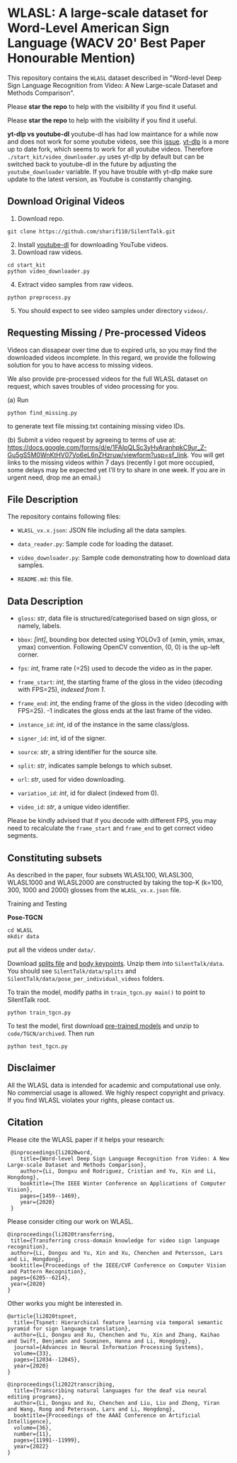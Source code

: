WLASL: A large-scale dataset for Word-Level American Sign Language (WACV 20' Best Paper Honourable Mention)
============================================================================================

This repository contains the `WLASL` dataset described in "Word-level Deep Sign Language Recognition from Video: A New Large-scale Dataset and Methods Comparison".

Please **star the repo** to help with the visibility if you find it useful.

Please **star the repo** to help with the visibility if you find it useful.

**yt-dlp vs youtube-dl** youtube-dl has had low maintance for a while now and does not work for some youtube videos, see this [issue](https://github.com/ytdl-org/youtube-dl/issues/30568).
[yt-dlp](https://github.com/yt-dlp/yt-dlp) is a more up to date fork, which seems to work for all youtube videos. Therefore `./start_kit/video_downloader.py` uses yt-dlp by default but can be switched back to youtube-dl in the future by adjusting the `youtube_downloader` variable.
If you have trouble with yt-dlp make sure update to the latest version, as Youtube is constantly changing.

Download Original Videos
-----------------
1. Download repo.
```
git clone https://github.com/sharif110/SilentTalk.git
```

2. Install [youtube-dl](https://github.com/ytdl-org/youtube-dl) for downloading YouTube videos.
3. Download raw videos.
```
cd start_kit
python video_downloader.py
```
4. Extract video samples from raw videos.
```
python preprocess.py
```
5. You should expect to see video samples under directory ```videos/```.

Requesting Missing / Pre-processed Videos
-----------------

Videos can dissapear over time due to expired urls, so you may find the downloaded videos incomplete. In this regard, we provide the following solution for you to have access to missing videos.

We also provide pre-processed videos for the full WLASL dataset on request, which saves troubles of video processing for you.

 (a) Run
```
python find_missing.py
```
to generate text file missing.txt containing missing video IDs.

 (b)  Submit a video request by agreeing to terms of use at:  https://docs.google.com/forms/d/e/1FAIpQLSc3yHyAranhpkC9ur_Z-Gu5gS5M0WnKtHV07Vo6eL6nZHzruw/viewform?usp=sf_link. You will get links to the missing videos within 7 days (recently I got more occupied, some delays may be expected yet I'll try to share in one week. If you are in urgent need, drop me an email.)


File Description
-----------------
The repository contains following files:

 * `WLASL_vx.x.json`: JSON file including all the data samples.

 * `data_reader.py`: Sample code for loading the dataset.

 * `video_downloader.py`: Sample code demonstrating how to download data samples.

 * `README.md`: this file.


Data Description
-----------------

* `gloss`: *str*, data file is structured/categorised based on sign gloss, or namely, labels.

* `bbox`: *[int]*, bounding box detected using YOLOv3 of (xmin, ymin, xmax, ymax) convention. Following OpenCV convention, (0, 0) is the up-left corner.

* `fps`: *int*, frame rate (=25) used to decode the video as in the paper.

* `frame_start`: *int*, the starting frame of the gloss in the video (decoding
with FPS=25), *indexed from 1*.

* `frame_end`: *int*, the ending frame of the gloss in the video (decoding with FPS=25). -1 indicates the gloss ends at the last frame of the video.

* `instance_id`: *int*, id of the instance in the same class/gloss.

* `signer_id`: *int*, id of the signer.

* `source`: *str*, a string identifier for the source site.

* `split`: *str*, indicates sample belongs to which subset.

* `url`: *str*, used for video downloading.

* `variation_id`: *int*, id for dialect (indexed from 0).

* `video_id`: *str*, a unique video identifier.

Please be kindly advised that if you decode with different FPS, you may need to recalculate the `frame_start` and `frame_end` to get correct video segments.

Constituting subsets
---------------
As described in the paper, four subsets WLASL100, WLASL300, WLASL1000 and WLASL2000 are constructed by taking the top-K (k=100, 300, 1000 and 2000) glosses from the `WLASL_vx.x.json` file.


Training and Testing

**Pose-TGCN**
```
cd WLASL
mkdir data
```
put all the videos under ```data/```.

Download [splits file](https://drive.google.com/file/d/16CWkbMLyEbdBkrxAPaxSXFP_aSxKzNN4/view?usp=sharing) and [body keypoints](https://drive.google.com/file/d/1k5mfrc2g4ZEzzNjW6CEVjLvNTZcmPanB/view?usp=sharing). Unzip them into ```SilentTalk/data```. You should see ```SilentTalk/data/splits``` and ```SilentTalk/data/pose_per_individual_videos``` folders.

To train the model, modify paths in ```train_tgcn.py main()``` to point to SilentTalk root.
```
python train_tgcn.py
```

To test the model, first download [pre-trained models](https://drive.google.com/file/d/1dzvocsaylRsjqaY4r_lyRihPZn0I6AA_/view?usp=sharing) and unzip to ```code/TGCN/archived```. Then run
```
python test_tgcn.py
```


Disclaimer
---------------
All the WLASL data is intended for academic and computational use only. No commercial usage is allowed. We highly respect copyright and privacy. If you find WLASL violates your rights, please contact us.




Citation
--------------

Please cite the WLASL paper if it helps your research:

     @inproceedings{li2020word,
        title={Word-level Deep Sign Language Recognition from Video: A New Large-scale Dataset and Methods Comparison},
        author={Li, Dongxu and Rodriguez, Cristian and Yu, Xin and Li, Hongdong},
        booktitle={The IEEE Winter Conference on Applications of Computer Vision},
        pages={1459--1469},
        year={2020}
     }

Please consider citing our work on WLASL.

    @inproceedings{li2020transferring,
     title={Transferring cross-domain knowledge for video sign language recognition},
     author={Li, Dongxu and Yu, Xin and Xu, Chenchen and Petersson, Lars and Li, Hongdong},
     booktitle={Proceedings of the IEEE/CVF Conference on Computer Vision and Pattern Recognition},
     pages={6205--6214},
     year={2020}
    }

Other works you might be interested in.

    @article{li2020tspnet,
      title={Tspnet: Hierarchical feature learning via temporal semantic pyramid for sign language translation},
      author={Li, Dongxu and Xu, Chenchen and Yu, Xin and Zhang, Kaihao and Swift, Benjamin and Suominen, Hanna and Li, Hongdong},
      journal={Advances in Neural Information Processing Systems},
      volume={33},
      pages={12034--12045},
      year={2020}
    }

    @inproceedings{li2022transcribing,
      title={Transcribing natural languages for the deaf via neural editing programs},
      author={Li, Dongxu and Xu, Chenchen and Liu, Liu and Zhong, Yiran and Wang, Rong and Petersson, Lars and Li, Hongdong},
      booktitle={Proceedings of the AAAI Conference on Artificial Intelligence},
      volume={36},
      number={11},
      pages={11991--11999},
      year={2022}
    }


